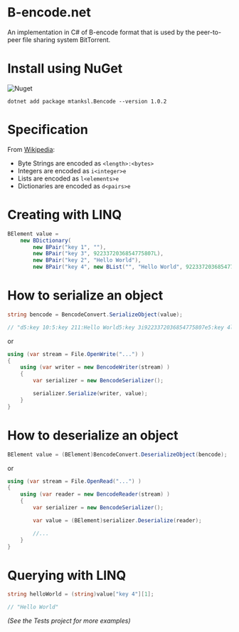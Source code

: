# B-encode.net

An implementation in C# of B-encode format that is used by the peer-to-peer file sharing system BitTorrent.

# Install using NuGet
![Nuget](https://img.shields.io/nuget/v/mtanksl.Bencode)

```
dotnet add package mtanksl.Bencode --version 1.0.2
```

# Specification

From [Wikipedia](https://en.wikipedia.org/wiki/Bencode):

- Byte Strings are encoded as `<length>:<bytes>`
- Integers are encoded as `i<integer>e`
- Lists are encoded as `l<elements>e`
- Dictionaries are encoded as `d<pairs>e`

# Creating with LINQ

```C#
BElement value = 
    new BDictionary(
        new BPair("key 1", ""),
        new BPair("key 3", 9223372036854775807L),
        new BPair("key 2", "Hello World"),
        new BPair("key 4", new BList("", "Hello World", 9223372036854775807L) ) );
```

# How to serialize an object

```C#
string bencode = BencodeConvert.SerializeObject(value);

// "d5:key 10:5:key 211:Hello World5:key 3i9223372036854775807e5:key 4l0:11:Hello Worldi9223372036854775807eee"
```

or

```C#
using (var stream = File.OpenWrite("...") )
{
    using (var writer = new BencodeWriter(stream) )
    {
        var serializer = new BencodeSerializer();

        serializer.Serialize(writer, value);
    }
}
```

# How to deserialize an object

```C#
BElement value = (BElement)BencodeConvert.DeserializeObject(bencode);
```

or

```C#
using (var stream = File.OpenRead("...") )
{
    using (var reader = new BencodeReader(stream) )
    {
        var serializer = new BencodeSerializer();

        var value = (BElement)serializer.Deserialize(reader);

        //...
    }
}
```


# Querying with LINQ

```C#
string helloWorld = (string)value["key 4"][1];

// "Hello World"
```

*(See the Tests project for more examples)*
